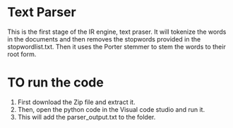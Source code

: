 # Text Parser
 This is the first stage of the IR engine, text praser. It will tokenize the words in the documents and then removes the stopwords provided in the stopwordlist.txt. Then it uses the Porter stemmer to stem the words to their root form. 

# TO run the code
1. First download the Zip file and extract it.
2. Then, open the python code in the Visual code studio and run it.
3. This will add the parser_output.txt to the folder.
